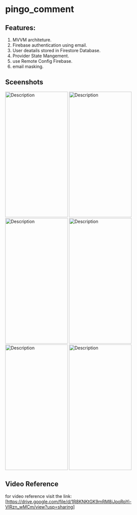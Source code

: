 # pingo_comment

## Features:
1) MVVM architeture.
2) Firebase authentication using email.
3) User deatails stored in Firestore Database.
4) Provider State Mangement.
5) use Remote Config Firebase.
6) email masking.

## Sceenshots

<img src="https://github.com/user-attachments/assets/6770e118-633a-40ec-9743-6c7cceb76ec8" alt="Description" height="400" width="200">
<img src="https://github.com/user-attachments/assets/3c64df91-6ede-4270-9839-f32eacded60f" alt="Description" height="400" width="200">
<img src="https://github.com/user-attachments/assets/1818d34f-3ab5-48ae-a77f-9198ab229a1f" alt="Description" height="400" width="200">
<img src="https://github.com/user-attachments/assets/01a96b98-27d5-4d6a-99d5-98ea2595495e" alt="Description" height="400" width="200">
<img src="https://github.com/user-attachments/assets/35a8fadb-f326-413d-b3f7-3551258d2eed" alt="Description" height="400" width="200">
<img src="https://github.com/user-attachments/assets/6a12221c-3af9-4d2f-8d14-b001817f877b" alt="Description" height="400" width="200">



## Video Reference
for video reference visit the link:[https://drive.google.com/file/d/1R8KNKtGK9mRM8iJpoRpYi-VIRzn_wMCm/view?usp=sharing]
